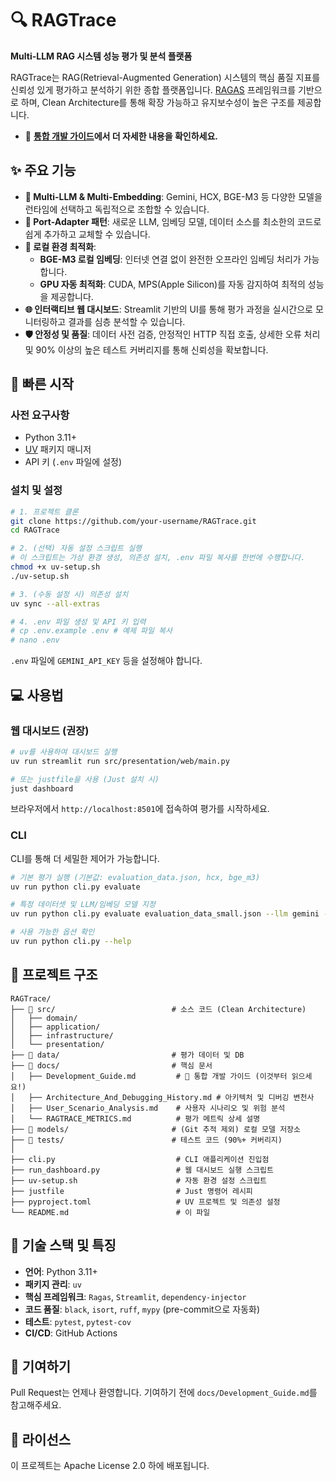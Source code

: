 # 🔍 RAGTrace

**Multi-LLM RAG 시스템 성능 평가 및 분석 플랫폼**

RAGTrace는 RAG(Retrieval-Augmented Generation) 시스템의 핵심 품질 지표를 신뢰성 있게 평가하고 분석하기 위한 종합 플랫폼입니다. [RAGAS](https://github.com/explodinggradients/ragas) 프레임워크를 기반으로 하며, Clean Architecture를 통해 확장 가능하고 유지보수성이 높은 구조를 제공합니다.

- 📖 **[통합 개발 가이드](docs/Development_Guide.md)에서 더 자세한 내용을 확인하세요.**

## ✨ 주요 기능

- **🤖 Multi-LLM & Multi-Embedding**: Gemini, HCX, BGE-M3 등 다양한 모델을 런타임에 선택하고 독립적으로 조합할 수 있습니다.
- **🔌 Port-Adapter 패턴**: 새로운 LLM, 임베딩 모델, 데이터 소스를 최소한의 코드로 쉽게 추가하고 교체할 수 있습니다.
- **🚀 로컬 환경 최적화**:
  - **BGE-M3 로컬 임베딩**: 인터넷 연결 없이 완전한 오프라인 임베딩 처리가 가능합니다.
  - **GPU 자동 최적화**: CUDA, MPS(Apple Silicon)를 자동 감지하여 최적의 성능을 제공합니다.
- **🌐 인터랙티브 웹 대시보드**: Streamlit 기반의 UI를 통해 평가 과정을 실시간으로 모니터링하고 결과를 심층 분석할 수 있습니다.
- **🛡️ 안정성 및 품질**: 데이터 사전 검증, 안정적인 HTTP 직접 호출, 상세한 오류 처리 및 90% 이상의 높은 테스트 커버리지를 통해 신뢰성을 확보합니다.

## 🚀 빠른 시작

### 사전 요구사항
- Python 3.11+
- [UV](https://docs.astral.sh/uv/) 패키지 매니저
- API 키 (`.env` 파일에 설정)

### 설치 및 설정

```bash
# 1. 프로젝트 클론
git clone https://github.com/your-username/RAGTrace.git
cd RAGTrace

# 2. (선택) 자동 설정 스크립트 실행
# 이 스크립트는 가상 환경 생성, 의존성 설치, .env 파일 복사를 한번에 수행합니다.
chmod +x uv-setup.sh
./uv-setup.sh

# 3. (수동 설정 시) 의존성 설치
uv sync --all-extras

# 4. .env 파일 생성 및 API 키 입력
# cp .env.example .env # 예제 파일 복사
# nano .env
```

`.env` 파일에 `GEMINI_API_KEY` 등을 설정해야 합니다.

## 💻 사용법

### 웹 대시보드 (권장)

```bash
# uv를 사용하여 대시보드 실행
uv run streamlit run src/presentation/web/main.py

# 또는 justfile을 사용 (Just 설치 시)
just dashboard
```
브라우저에서 `http://localhost:8501`에 접속하여 평가를 시작하세요.

### CLI

CLI를 통해 더 세밀한 제어가 가능합니다.

```bash
# 기본 평가 실행 (기본값: evaluation_data.json, hcx, bge_m3)
uv run python cli.py evaluate

# 특정 데이터셋 및 LLM/임베딩 모델 지정
uv run python cli.py evaluate evaluation_data_small.json --llm gemini --embedding gemini

# 사용 가능한 옵션 확인
uv run python cli.py --help
```

## 📁 프로젝트 구조

```
RAGTrace/
├── 📂 src/                          # 소스 코드 (Clean Architecture)
│   ├── domain/
│   ├── application/
│   ├── infrastructure/
│   └── presentation/
├── 📂 data/                         # 평가 데이터 및 DB
├── 📂 docs/                         # 핵심 문서
│   ├── Development_Guide.md         # 📘 통합 개발 가이드 (이것부터 읽으세요!)
│   ├── Architecture_And_Debugging_History.md # 아키텍처 및 디버깅 변천사
│   ├── User_Scenario_Analysis.md    # 사용자 시나리오 및 위험 분석
│   └── RAGTRACE_METRICS.md          # 평가 메트릭 상세 설명
├── 📂 models/                       # (Git 추적 제외) 로컬 모델 저장소
├── 📂 tests/                        # 테스트 코드 (90%+ 커버리지)
│
├── cli.py                           # CLI 애플리케이션 진입점
├── run_dashboard.py                 # 웹 대시보드 실행 스크립트
├── uv-setup.sh                      # 자동 환경 설정 스크립트
├── justfile                         # Just 명령어 레시피
├── pyproject.toml                   # UV 프로젝트 및 의존성 설정
└── README.md                        # 이 파일
```

## 🔧 기술 스택 및 특징

- **언어**: Python 3.11+
- **패키지 관리**: `uv`
- **핵심 프레임워크**: `Ragas`, `Streamlit`, `dependency-injector`
- **코드 품질**: `black`, `isort`, `ruff`, `mypy` (pre-commit으로 자동화)
- **테스트**: `pytest`, `pytest-cov`
- **CI/CD**: GitHub Actions

## 🤝 기여하기

Pull Request는 언제나 환영합니다. 기여하기 전에 `docs/Development_Guide.md`를 참고해주세요.

## 📄 라이선스

이 프로젝트는 Apache License 2.0 하에 배포됩니다.